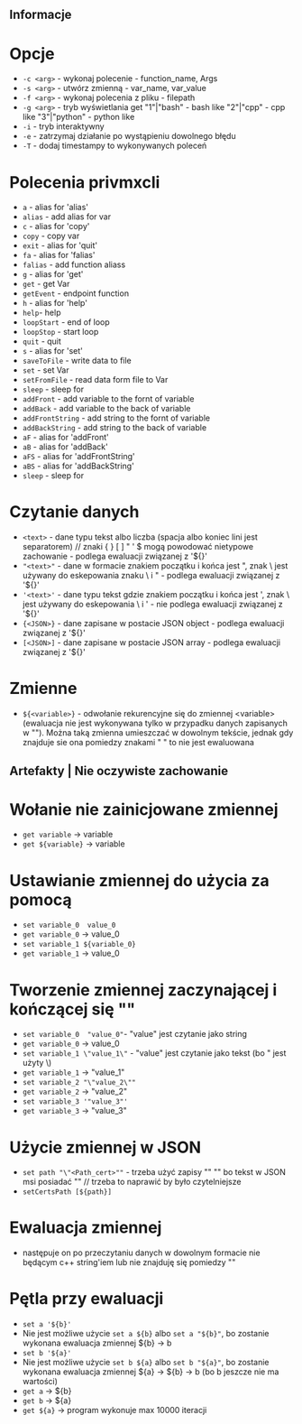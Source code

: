 ## Informacje

# Opcje
- `-c <arg>` - wykonaj polecenie - function_name, Args
- `-s <arg>` - utwórz zmienną - var_name, var_value
- `-f <arg>` - wykonaj polecenia z pliku - filepath 
- `-g <arg>` - tryb wyświetlania get
    "1"|"bash" - bash like
    "2"|"cpp" - cpp like
    "3"|"python" - python like
- `-i` - tryb interaktywny
- `-e` - zatrzymaj działanie po wystąpieniu dowolnego błędu
- `-T` - dodaj timestampy to wykonywanych poleceń

# Polecenia privmxcli
- `a` - alias for 'alias'
- `alias` -  add alias for var
- `c` - alias for 'copy'
- `copy` - copy var
- `exit` - alias for 'quit'
- `fa` - alias for 'falias'
- `falias` - add function aliass
- `g` - alias for 'get'
- `get` - get Var
- `getEvent` - endpoint function
- `h` - alias for 'help'
- `help`- help
- `loopStart` - end of loop
- `loopStop` - start loop
- `quit` - quit
- `s` - alias for 'set'
- `saveToFile` - write data to file
- `set` - set Var
- `setFromFile` - read data form file to Var
- `sleep` - sleep for
- `addFront` - add variable to the fornt of variable
- `addBack` - add variable to the back of variable
- `addFrontString` - add string to the fornt of variable
- `addBackString` - add string to the back of variable
- `aF` - alias for 'addFront'
- `aB` - alias for 'addBack'
- `aFS` - alias for 'addFrontString'
- `aBS` - alias for 'addBackString'
- `sleep` - sleep for

# Czytanie danych
- `<text>`  - dane typu tekst albo liczba (spacja albo koniec lini jest separatorem) // znaki { } [ ] " ' $ mogą powodować nietypowe zachowanie - podlega ewaluacji związanej z '${}' 
- `"<text>"` - dane w formacie znakiem początku i końca jest ", znak \\ jest używany do eskepowania znaku \\ i " - podlega ewaluacji związanej z '${}'
- `'<text>'` - dane typu tekst gdzie znakiem początku i końca jest ', znak \\ jest używany do eskepowania \\ i ' - nie podlega ewaluacji związanej z '${}'
- `{<JSON>}` - dane zapisane w postacie JSON object - podlega ewaluacji związanej z '${}' 
- `[<JSON>]` - dane zapisane w postacie JSON array - podlega ewaluacji związanej z '${}' 

# Zmienne 
- `${<variable>}` - odwołanie rekurencyjne się do zmiennej \<variable\> (ewaluacja nie jest wykonywana tylko w przypadku danych zapisanych w "").
Można taką zmienna umieszczać w dowolnym tekście, jednak gdy znajduje sie ona pomiedzy znakami " " to nie jest ewaluowana

## Artefakty | Nie oczywiste zachowanie

# Wołanie nie zainicjowane zmiennej
- `get variable` -> variable
- `get ${variable}` -> variable

# Ustawianie zmiennej do użycia za pomocą  
- `set variable_0  value_0`
- `get variable_0` -> value_0
- `set variable_1 ${variable_0}`
- `get variable_1` -> value_0

# Tworzenie zmiennej zaczynającej i kończącej się ""
- `set variable_0  "value_0"`- "value" jest czytanie jako string
- `get variable_0` -> value_0
- `set variable_1 \"value_1\"` - \"value\" jest czytanie jako tekst (bo " jest użyty \\)
- `get variable_1` -> \"value_1\"
- `set variable_2 "\"value_2\""`
- `get variable_2` -> "value_2"
- `set variable_3 '"value_3"'`
- `get variable_3` -> "value_3"

# Użycie zmiennej w JSON
- `set path "\"<Path_cert>""` - trzeba użyć zapisy "\" \"" bo tekst w JSON msi posiadać "" // trzeba to naprawić by było czytelniejsze
- `setCertsPath [${path}]`

# Ewaluacja zmiennej
- następuje on po przeczytaniu danych w dowolnym formacie nie będącym c++ string'iem lub nie znajduję się pomiedzy ""

# Pętla przy ewaluacji
- `set a '${b}'`
- Nie jest możliwe użycie `set a ${b}` albo `set a "${b}"`, bo zostanie wykonana ewaluacja zmiennej ${b} -> b
- `set b '${a}'`
- Nie jest możliwe użycie `set b ${a}` albo `set b "${a}"`, bo zostanie wykonana ewaluacja zmiennej ${a} -> ${b} -> b (bo b jeszcze nie ma wartości)
- `get a` -> ${b}
- `get b` -> ${a}
- `get ${a}` -> program wykonuje max 10000 iteracji

